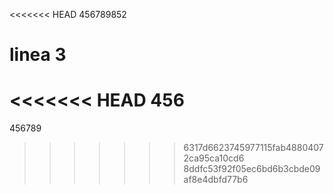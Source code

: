 <<<<<<< HEAD
456789852

linea 3
=======
<<<<<<< HEAD
456
=======
456789
>>>>>>> 6317d6623745977115fab48804072ca95ca10cd6
>>>>>>> 8ddfc53f92f05ec6bd6b3cbde09af8e4dbfd77b6
